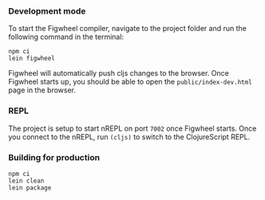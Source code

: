 
### Development mode
To start the Figwheel compiler, navigate to the project folder and run the following command in the terminal:

```
npm ci
lein figwheel
```

Figwheel will automatically push cljs changes to the browser.
Once Figwheel starts up, you should be able to open the `public/index-dev.html` page in the browser.

### REPL

The project is setup to start nREPL on port `7002` once Figwheel starts.
Once you connect to the nREPL, run `(cljs)` to switch to the ClojureScript REPL.

### Building for production

```
npm ci
lein clean
lein package
```
